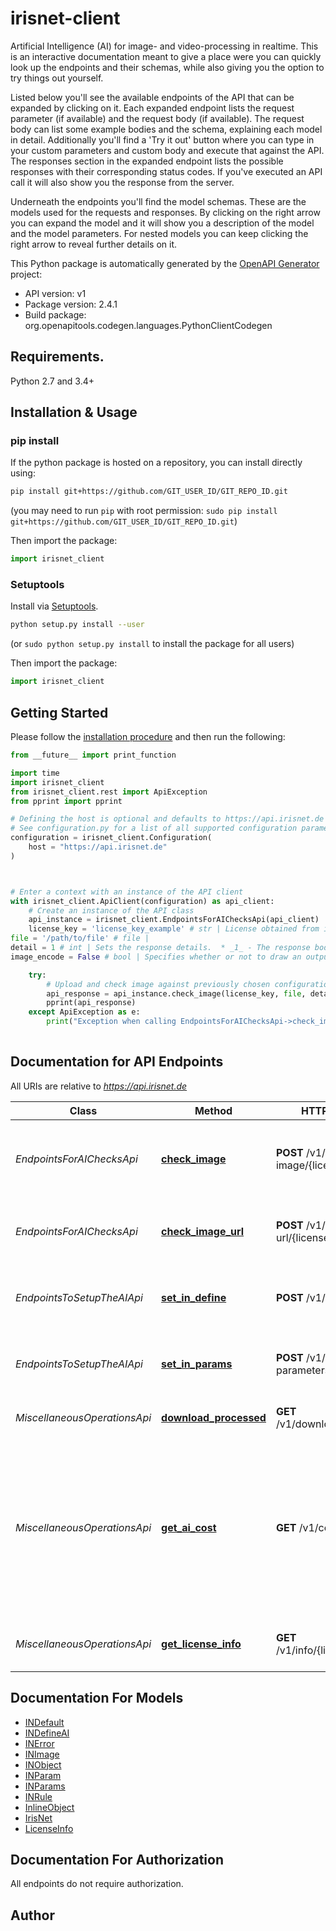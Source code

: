 # irisnet-client
Artificial Intelligence (AI) for image- and video-processing in realtime. This is an interactive documentation meant to give a place were you can quickly look up the endpoints and their schemas, while also giving you the option to try things out yourself.

Listed below you'll see the available endpoints of the API that can be expanded by clicking on it. Each expanded endpoint lists the request parameter (if available) and the request body (if available). The request body can list some example bodies and the schema, explaining each model in detail. Additionally you'll find a 'Try it out' button where you can type in your custom parameters and custom body and execute that against the API.
The responses section in the expanded endpoint lists the possible responses with their corresponding status codes. If you've executed an API call it will also show you the response from the server.

Underneath the endpoints you'll find the model schemas. These are the models used for the requests and responses. By clicking on the right arrow you can expand the model and it will show you a description of the model and the model parameters. For nested models you can keep clicking the right arrow to reveal further details on it.



This Python package is automatically generated by the [OpenAPI Generator](https://openapi-generator.tech) project:

- API version: v1
- Package version: 2.4.1
- Build package: org.openapitools.codegen.languages.PythonClientCodegen

## Requirements.

Python 2.7 and 3.4+

## Installation & Usage
### pip install

If the python package is hosted on a repository, you can install directly using:

```sh
pip install git+https://github.com/GIT_USER_ID/GIT_REPO_ID.git
```
(you may need to run `pip` with root permission: `sudo pip install git+https://github.com/GIT_USER_ID/GIT_REPO_ID.git`)

Then import the package:
```python
import irisnet_client
```

### Setuptools

Install via [Setuptools](http://pypi.python.org/pypi/setuptools).

```sh
python setup.py install --user
```
(or `sudo python setup.py install` to install the package for all users)

Then import the package:
```python
import irisnet_client
```

## Getting Started

Please follow the [installation procedure](#installation--usage) and then run the following:

```python
from __future__ import print_function

import time
import irisnet_client
from irisnet_client.rest import ApiException
from pprint import pprint

# Defining the host is optional and defaults to https://api.irisnet.de
# See configuration.py for a list of all supported configuration parameters.
configuration = irisnet_client.Configuration(
    host = "https://api.irisnet.de"
)



# Enter a context with an instance of the API client
with irisnet_client.ApiClient(configuration) as api_client:
    # Create an instance of the API class
    api_instance = irisnet_client.EndpointsForAIChecksApi(api_client)
    license_key = 'license_key_example' # str | License obtained from irisnet.de shop.
file = '/path/to/file' # file | 
detail = 1 # int | Sets the response details.  * _1_ - The response body informs you if the image is ok or not ok (better API performance) * _2_ - In addition the response body lists all broken rules. * _3_ - In addition to the first two options, this will show all objects with positional information. (optional) (default to 1)
image_encode = False # bool | Specifies whether or not to draw an output image that can be downloaded afterwards. (optional) (default to False)

    try:
        # Upload and check image against previously chosen configuration.
        api_response = api_instance.check_image(license_key, file, detail=detail, image_encode=image_encode)
        pprint(api_response)
    except ApiException as e:
        print("Exception when calling EndpointsForAIChecksApi->check_image: %s\n" % e)
    
```

## Documentation for API Endpoints

All URIs are relative to *https://api.irisnet.de*

Class | Method | HTTP request | Description
------------ | ------------- | ------------- | -------------
*EndpointsForAIChecksApi* | [**check_image**](docs/EndpointsForAIChecksApi.md#check_image) | **POST** /v1/check-image/{licenseKey} | Upload and check image against previously chosen configuration.
*EndpointsForAIChecksApi* | [**check_image_url**](docs/EndpointsForAIChecksApi.md#check_image_url) | **POST** /v1/check-url/{licenseKey} | Check image url against previously chosen configuration.
*EndpointsToSetupTheAIApi* | [**set_in_define**](docs/EndpointsToSetupTheAIApi.md#set_in_define) | **POST** /v1/set-definition | Set definitions via pre-defined prototypes.
*EndpointsToSetupTheAIApi* | [**set_in_params**](docs/EndpointsToSetupTheAIApi.md#set_in_params) | **POST** /v1/set-parameters | Set the behaviour parameters for one object class.
*MiscellaneousOperationsApi* | [**download_processed**](docs/MiscellaneousOperationsApi.md#download_processed) | **GET** /v1/download/{filename} | Get the resulting media file.
*MiscellaneousOperationsApi* | [**get_ai_cost**](docs/MiscellaneousOperationsApi.md#get_ai_cost) | **GET** /v1/cost | Get the cost per image check of the previously set parameters. The cost of the configuration is subtracted from the license key during each check.
*MiscellaneousOperationsApi* | [**get_license_info**](docs/MiscellaneousOperationsApi.md#get_license_info) | **GET** /v1/info/{licenseKey} | Get information from given license key.


## Documentation For Models

 - [INDefault](docs/INDefault.md)
 - [INDefineAI](docs/INDefineAI.md)
 - [INError](docs/INError.md)
 - [INImage](docs/INImage.md)
 - [INObject](docs/INObject.md)
 - [INParam](docs/INParam.md)
 - [INParams](docs/INParams.md)
 - [INRule](docs/INRule.md)
 - [InlineObject](docs/InlineObject.md)
 - [IrisNet](docs/IrisNet.md)
 - [LicenseInfo](docs/LicenseInfo.md)


## Documentation For Authorization

 All endpoints do not require authorization.

## Author




